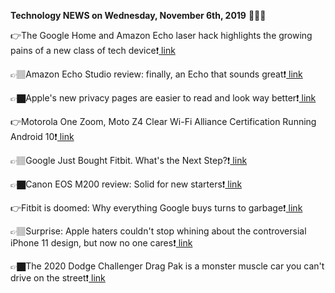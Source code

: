 <b>Technology NEWS on Wednesday, November 6th, 2019</b> 📡📡📡 

👉The Google Home and Amazon Echo laser hack highlights the growing pains of a new class of tech device❗️<a href='https://www.google.com/url?rct=j&sa=t&url=https://www.businessinsider.com/google-amazon-smart-speakers-confuse-lasers-for-sound-2019-11&ct=ga&cd=CAIyGmVjZmViYzNiZjFkNzQyNDM6Y29tOmVuOlVT&usg=AFQjCNGUa_soa_A3BaurPSo18t6AUJTvHg'> link</a>

👉🏽Amazon Echo Studio review: finally, an Echo that sounds great❗️<a href='https://www.google.com/url?rct=j&sa=t&url=https://www.theverge.com/2019/11/6/20950100/amazon-echo-studio-smart-speaker-alexa-3d-audio-test-review-price-specs-features&ct=ga&cd=CAIyGmVjZmViYzNiZjFkNzQyNDM6Y29tOmVuOlVT&usg=AFQjCNHJDCVNWJWXM2XKr498KoUB6I6Zdg'> link</a>

👉🏿Apple's new privacy pages are easier to read and look way better❗️<a href='https://www.google.com/url?rct=j&sa=t&url=https://www.theverge.com/2019/11/6/20950135/apple-privacy-page-update-ios-13-macos-catalina&ct=ga&cd=CAIyGmVjZmViYzNiZjFkNzQyNDM6Y29tOmVuOlVT&usg=AFQjCNGpxhrYRuEm7z184JKXQkc2xj-ACQ'> link</a>

👉Motorola One Zoom, Moto Z4 Clear Wi-Fi Alliance Certification Running Android 10❗️<a href='https://www.google.com/url?rct=j&sa=t&url=https://gadgets.ndtv.com/mobiles/news/motorola-one-zoom-moto-z4-android-10-wi-fi-alliance-2128399&ct=ga&cd=CAIyGmVjZmViYzNiZjFkNzQyNDM6Y29tOmVuOlVT&usg=AFQjCNGz4iAaOm5huUmQs7bDv2G7VkrldQ'> link</a>

👉🏽Google Just Bought Fitbit. What's the Next Step?❗️<a href='https://www.google.com/url?rct=j&sa=t&url=https://www.fool.com/investing/2019/11/06/google-just-bought-fitbit-now-what.aspx&ct=ga&cd=CAIyGmVjZmViYzNiZjFkNzQyNDM6Y29tOmVuOlVT&usg=AFQjCNE6Z4HrlwW-MHY6R4W8oIhbrJ1IuQ'> link</a>

👉🏿Canon EOS M200 review: Solid for new starters❗️<a href='https://www.google.com/url?rct=j&sa=t&url=https://www.expertreviews.co.uk/canon/1410715/canon-eos-m200-review-solid-for-new-starters&ct=ga&cd=CAIyGmVjZmViYzNiZjFkNzQyNDM6Y29tOmVuOlVT&usg=AFQjCNHdQ8NRyX_nJJ0AWFMiczo1egwhRQ'> link</a>

👉Fitbit is doomed: Why everything Google buys turns to garbage❗️<a href='https://www.google.com/url?rct=j&sa=t&url=https://www.zdnet.com/article/fitbit-is-doomed-why-everything-google-buys-turns-to-garbage/&ct=ga&cd=CAIyGmVjZmViYzNiZjFkNzQyNDM6Y29tOmVuOlVT&usg=AFQjCNERS4kL7Wyyy_UkI6_Y4ZtwAJMBhw'> link</a>

👉🏽Surprise: Apple haters couldn't stop whining about the controversial iPhone 11 design, but now no one cares❗️<a href='https://www.google.com/url?rct=j&sa=t&url=https://bgr.com/2019/11/06/iphone-12-leaks-2020-no-more-complaints-about-design/&ct=ga&cd=CAIyGmVjZmViYzNiZjFkNzQyNDM6Y29tOmVuOlVT&usg=AFQjCNHVLVgAHDbgi5VYUQ19nt3K1IICPQ'> link</a>

👉🏿The 2020 Dodge Challenger Drag Pak is a monster muscle car you can't drive on the street❗️<a href='https://www.google.com/url?rct=j&sa=t&url=https://www.foxnews.com/auto/the-2020-dodge-challenger-drag-pak-muscle-car&ct=ga&cd=CAIyGmVjZmViYzNiZjFkNzQyNDM6Y29tOmVuOlVT&usg=AFQjCNHt0z50IO6waODBi51BZVOjDrz7sA'> link</a>

